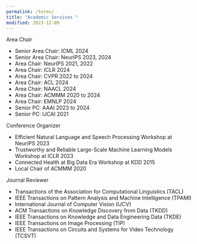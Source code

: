 ```yaml
---
permalink: /terms/
title: "Academic Services "
modified: 2023-12-09
---
```


Area Chair
* Senior Area Chair: ICML 2024
* Senior Area Chair: NeurIPS 2023, 2024
* Area Chair: NeurIPS 2021, 2022
* Area Chair: ICLR 2024
* Area Chair: CVPR 2022 to 2024
* Area Chair: ACL 2024
* Area Chair: NAACL 2024
* Area Chair: ACMMM 2020 to 2024
* Area Chair: EMNLP 2024
* Senior PC: AAAI 2023 to 2024
* Senior PC: IJCAI 2021

Conference Organizer
* Efficient Natural Language and Speech Processing Workshop at NeurIPS 2023
* Trustworthy and Reliable Large-Scale Machine Learning Models Workshop at ICLR 2023
* Connected Health at Big Data Era Workshop at KDD 2015
* Local Chair of ACMMM 2020

Journal Reviewer
* Transactions of the Association for Computational Linguistics (TACL)
* IEEE Transactions on Pattern Analysis and Machine Intelligence (TPAMI)
* International Journal of Computer Vision (IJCV)
* ACM Transactions on Knowledge Discovery from Data (TKDD)
* IEEE Transactions on Knowledge and Data Engineering Data (TKDE)
* IEEE Transactions on Image Processing (TIP)
* IEEE Transactions on Circuits and Systems for Video Technology (TCSVT)

